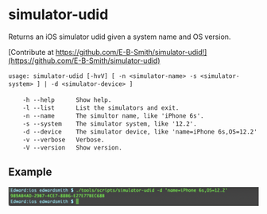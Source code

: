 # simulator-udid

Returns an iOS simulator udid given a system name and OS version.

[Contribute at https://github.com/E-B-Smith/simulator-udid!](https://github.com/E-B-Smith/simulator-udid)

```
usage: simulator-udid [-hvV] [ -n <simulator-name> -s <simulator-system> ] | -d <simulator-device> ]

    -h --help      Show help.
    -l --list      List the simulators and exit.
    -n --name      The simultor name, like 'iPhone 6s'.
    -s --system    The simulator system, like '12.2'.
    -d --device    The simulator device, like 'name=iPhone 6s,OS=12.2'
    -v --verbose   Verbose.
    -V --version   Show version.
```

## Example

![Example](./Documentation/Example.png)

